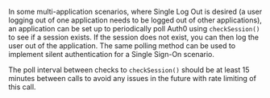 In some multi-application scenarios, where Single Log Out is desired (a user logging out of one application needs to be logged out of other applications), an application can be set up to periodically poll Auth0 using `checkSession()` to see if a session exists. If the session does not exist, you can then log the user out of the application. The same polling method can be used to implement silent authentication for a Single Sign-On scenario.

The poll interval between checks to `checkSession()` should be at least 15 minutes between calls to avoid any issues in the future with rate limiting of this call.
